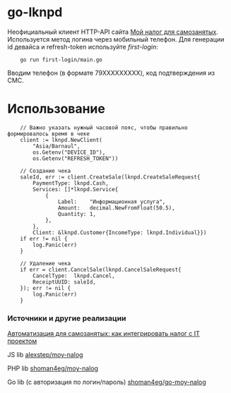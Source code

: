 # go-lknpd
Неофициальный клиент HTTP-API сайта [Мой налог для самозанятых](https://lknpd.nalog.ru/).
Используется метод логина через мобильный телефон. Для генерации id девайса и refresh-token используйте *first-login*:
```
    go run first-login/main.go
```
Вводим телефон (в формате 79XXXXXXXXX), код подтверждения из СМС.

# Использование
```
    // Важно указать нужный часовой пояс, чтобы правильно формировалось время в чеке
    client := lknpd.NewClient(
		"Asia/Barnaul",
		os.Getenv("DEVICE_ID"),
		os.Getenv("REFRESH_TOKEN"))

    // Создание чека
	saleId, err := client.CreateSale(lknpd.CreateSaleRequest{
		PaymentType: lknpd.Cash,
		Services: []*lknpd.Service{
			{
				Label:    "Информационная услуга",
				Amount:   decimal.NewFromFloat(50.5),
				Quantity: 1,
			},
		},
		Client: &lknpd.Customer{IncomeType: lknpd.Individual}})
	if err != nil {
		log.Panic(err)
	}

    // Удаление чека
	if err = client.CancelSale(lknpd.CancelSaleRequest{
		CancelType:  lknpd.Cancel,
		ReceiptUUID: saleId,
	}); err != nil {
		log.Panic(err)
	}
```


### Источники и другие реализации
[Автоматизация для самозанятых: как интегрировать налог с IT проектом](https://habr.com/ru/post/436656/)

JS lib [alexstep/moy-nalog](https://github.com/alexstep/moy-nalog)

PHP lib [shoman4eg/moy-nalog](https://github.com/shoman4eg/moy-nalog)

Go lib (с авторизация по логин/пароль) [shoman4eg/go-moy-nalog](https://github.com/shoman4eg/go-moy-nalog)